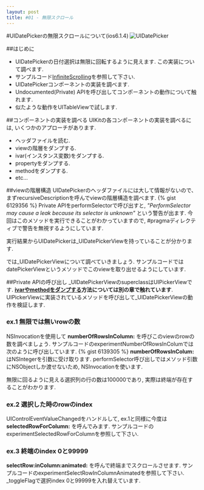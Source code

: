 ```yaml
---
layout: post
title: #01 - 無限スクロール
---
```


#UIDatePickerの無限スクロールについて(ios6.1.4)
![UIDatePicker](http://gifzo.net/RCXrCuuXcD.gif)

##はじめに
 - UIDatePickerの日付選択は無限に回転するように見えます. この実装について調べます.
 - サンプルコード[InfiniteScrolling](https://github.com/tanB/InfiniteScrolling)を参照して下さい.
 - UIDatePickerコンポーネントの実装を調べます.
 - Undocumented(Private) APIを呼び出してコンポーネントの動作について触れます.
 - 似たような動作をUITableViewで試します.


##コンポーネントの実装を調べる
UIKitの各コンポーネントの実装を調べるには, いくつかのアプローチがあります.

 - ヘッダファイルを読む.
 - viewの階層をダンプする.
 - ivar(インスタンス変数)をダンプする.
 - propertyをダンプする.
 - methodをダンプする.
 - etc...


##viewの階層構造
UIDatePickerのヘッダファイルには大して情報がないので、まずrecursiveDescriptionを呼んでviewの階層構造を調べます.
{% gist 6129356 %}
Private APIをperformSelectorで呼び出すと, *"PerformSelector may cause a leak because its selector is unknown"* という警告が出ます. 今回はこのメソッドを実行できることがわかっていますので, #pragmaディレクティブで警告を無視するようにしています. 

実行結果からUIDatePickerは_UIDatePickerViewを持っていることが分かります.

では_UIDatePickerViewについて調べていきましょう. サンプルコードではdatePickerViewというメソッドでこのviewを取り出せるようにしています.


##Private APIの呼び出し
_UIDatePickerViewのsuperclassはUIPickerViewです. __[ivarやmethodをダンプする](/issues/more_description/)方法については別の章で触れています__. UIPickerViewに実装されているメソッドを呼び出して_UIDatePickerViewの動作を検証します.

### ex.1 無限では無いrowの数
 NSInvocationを使用して __numberOfRowsInColumn:__ を呼びこのviewのrowの数を調べましょう. サンプルコードのexperimentNumberOfRowsInColumでは次のように呼び出しています. 
{% gist 6139305 %}
__numberOfRowsInColum:__ はNSIntegerを引数に受け取ります. performSelector呼び出しではメソッド引数にNSObjectしか渡せないため, NSInvocationを使います.

無限に回るように見える選択列の行の数は100000であり, 実際は終端が存在することがわかります.

### ex.2 選択した時のrowのindex
UIControlEventValueChangedをハンドルして, ex.1と同様に今度は __selectedRowForColumn:__ を呼んでみます. サンプルコードのexperimentSelectedRowForColumnを参照して下さい.

### ex.3 終端のindex 0と99999
 __selectRow:inColumn:animated:__ を呼んで終端までスクロールさせます. サンプルコードのexperimentSelectRowInColumnAnimatedを参照して下さい. _toggleFlagで選択index 0と99999を入れ替えています.